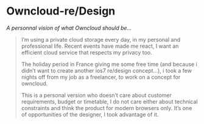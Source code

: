 Owncloud-re/Design
==================
*A personnal vision of what Owncloud should be...*

> I’m using a private cloud storage every day, in my personal and
> professional life. Recent events have made me react, I want an
> efficient cloud service that respects my privacy too.
> 
> The holiday period in France giving me some free time (and because i
> didn’t want to create another ios7 re/design concept…), i took a few
> nights off from my job as a freelancer, to work on a concept for
> owncloud.
> 
> This is a personal version who doesn’t care about customer
> requirements, budget or timetable, I do not care either about
> technical constraints and think the product for modern browsers only.
> It’s one of opportunities of the designer, I took advantage of it.

